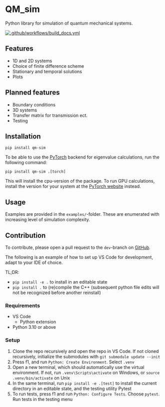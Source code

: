 # QM_sim

Python library for simulation of quantum mechanical systems.

[![.github/workflows/build_docs.yml](https://github.com/viljarjf/QM_sim/actions/workflows/build_docs.yml/badge.svg?branch=main&event=page_build)](https://github.com/viljarjf/QM_sim/actions/workflows/build_docs.yml)

## Features 
- 1D and 2D systems
- Choice of finite difference scheme
- Stationary and temporal solutions
- Plots

## Planned features
- Boundary conditions
- 3D systems
- Transfer matrix for transmission ect.
- Testing

## Installation

`pip install qm-sim`

To be able to use the [PyTorch](https://pytorch.org/) backend for eigenvalue calculations, run the following command: 

`pip install qm-sim .[torch]`

This will install the cpu-version of the package. To run GPU calculations, install the version for your system at the [PyTorch website](https://pytorch.org/get-started/locally/) instead.

## Usage

Examples are provided in the `examples/`-folder.
These are enumerated with increasing level of simulation complexity.

## Contribution

To contribute, please open a pull request to the `dev`-branch on [GitHub](https://www.github.com/viljarjf/QM_sim/pulls).

The following is an example of how to set up VS Code for development, adapt to your IDE of choice.

TL;DR: 
- `pip install -e .` to install in an editable state
- `pip install .` to (re)compile the C++ (subsequent python file edits will not be recognized before another reinstall)

### Requirements
- VS Code
    - Python extension
- Python 3.10 or above

### Setup
1. Clone the repo recursively and open the repo in VS Code. If not cloned recursively, initialize the submodules with `git submodule update --init`
2. Press f1, and run `Python: Create Environment`. Select `.venv`
3. Open a new terminal, which should automatically use the virtual environment. If not, run `.venv\Scripts\activate` on Windows, or `source .venv/bin/activate` on Unix
4. In the same terminal, run `pip install -e .[test]` to install the current directory in an editable state, and the testing utility Pytest
5. To run tests, press f1 and run `Python: Configure Tests`. Choose `pytest`. Run tests in the testing menu
